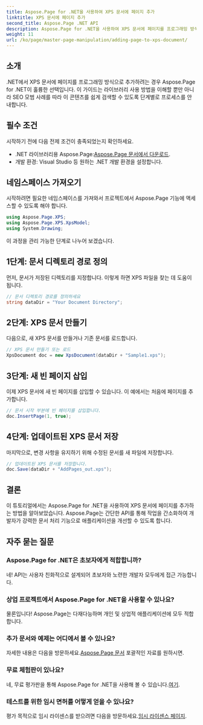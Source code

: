 ```yaml
---
title: Aspose.Page for .NET을 사용하여 XPS 문서에 페이지 추가
linktitle: XPS 문서에 페이지 추가
second_title: Aspose.Page .NET API
description: Aspose.Page for .NET을 사용하여 XPS 문서에 페이지를 프로그래밍 방식으로 추가하는 방법을 알아보세요. 이 포괄적인 가이드는 필수 구성 요소, 코드 예제 및 FAQ를 다룹니다.
weight: 11
url: /ko/page/master-page-manipulation/adding-page-to-xps-document/
---
```

## 소개

.NET에서 XPS 문서에 페이지를 프로그래밍 방식으로 추가하려는 경우 Aspose.Page for .NET이 훌륭한 선택입니다. 이 가이드는 라이브러리 사용 방법을 이해할 뿐만 아니라 SEO 모범 사례를 따라 이 콘텐츠를 쉽게 검색할 수 있도록 단계별로 프로세스를 안내합니다.

## 필수 조건

시작하기 전에 다음 전제 조건이 충족되었는지 확인하세요.

-  .NET 라이브러리용 Aspose.Page:[Aspose.Page 문서에서 다운로드](https://reference.aspose.com/page/net/).
- 개발 환경: Visual Studio 등 원하는 .NET 개발 환경을 설정합니다.

## 네임스페이스 가져오기

시작하려면 필요한 네임스페이스를 가져와서 프로젝트에서 Aspose.Page 기능에 액세스할 수 있도록 해야 합니다.

```csharp
using Aspose.Page.XPS;
using Aspose.Page.XPS.XpsModel;
using System.Drawing;
```

이 과정을 관리 가능한 단계로 나누어 보겠습니다.

## 1단계: 문서 디렉토리 경로 정의

먼저, 문서가 저장된 디렉토리를 지정합니다. 이렇게 하면 XPS 파일을 찾는 데 도움이 됩니다.

```csharp
// 문서 디렉토리 경로를 정의하세요
string dataDir = "Your Document Directory";
```

## 2단계: XPS 문서 만들기

다음으로, 새 XPS 문서를 만들거나 기존 문서를 로드합니다.

```csharp
// XPS 문서 만들기 또는 로드
XpsDocument doc = new XpsDocument(dataDir + "Sample1.xps");
```

## 3단계: 새 빈 페이지 삽입

이제 XPS 문서에 새 빈 페이지를 삽입할 수 있습니다. 이 예에서는 처음에 페이지를 추가합니다.

```csharp
// 문서 시작 부분에 빈 페이지를 삽입합니다.
doc.InsertPage(1, true);
```

## 4단계: 업데이트된 XPS 문서 저장

마지막으로, 변경 사항을 유지하기 위해 수정된 문서를 새 파일에 저장합니다.

```csharp
// 업데이트된 XPS 문서를 저장합니다.
doc.Save(dataDir + "AddPages_out.xps");
```

## 결론

이 튜토리얼에서는 Aspose.Page for .NET을 사용하여 XPS 문서에 페이지를 추가하는 방법을 알아보았습니다. Aspose.Page는 간단한 API를 통해 작업을 간소화하여 개발자가 강력한 문서 처리 기능으로 애플리케이션을 개선할 수 있도록 합니다.

## 자주 묻는 질문

### Aspose.Page for .NET은 초보자에게 적합합니까?

네! API는 사용자 친화적으로 설계되어 초보자와 노련한 개발자 모두에게 접근 가능합니다.

### 상업 프로젝트에서 Aspose.Page for .NET을 사용할 수 있나요?

물론입니다! Aspose.Page는 다재다능하며 개인 및 상업적 애플리케이션에 모두 적합합니다.

### 추가 문서와 예제는 어디에서 볼 수 있나요?

 자세한 내용은 다음을 방문하세요.[Aspose.Page 문서](https://reference.aspose.com/page/net/) 포괄적인 자료를 원하시면.

### 무료 체험판이 있나요?

 네, 무료 평가판을 통해 Aspose.Page for .NET을 사용해 볼 수 있습니다.[여기](https://releases.aspose.com/).

### 테스트를 위한 임시 면허를 어떻게 얻을 수 있나요?

 평가 목적으로 임시 라이센스를 받으려면 다음을 방문하세요.[임시 라이센스 페이지](https://purchase.conholdate.com/temporary-license/).